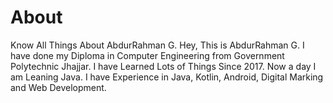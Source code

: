 # About
Know All Things About AbdurRahman G.
Hey, This is AbdurRahman G.
I have done my Diploma in Computer Engineering from Government Polytechnic Jhajjar.
I have Learned Lots of Things Since 2017.
Now a day I am Leaning Java.
I have Experience in Java, Kotlin, Android, Digital Marking and Web Development.

